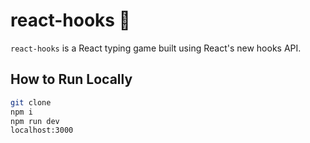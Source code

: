 # react-hooks 🎣

`react-hooks` is a React typing game built using React's new hooks API.

## How to Run Locally
```sh
git clone
npm i
npm run dev
localhost:3000
```

